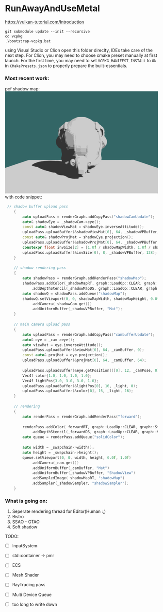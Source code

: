 # RunAwayAndUseMetal
https://vulkan-tutorial.com/Introduction

```
git submodule update --init --recursive
cd vcpkg
.\bootstrap-vcpkg.bat
```
using Visual Studio or Clion open this folder direclty, IDEs take care of the next step.
For Clion, you may need to choose cmake preset manually at first launch.
For the first time, you may need to set `VCPKG_MANIFEST_INSTALL` to `ON` in `CMakePresets.json` to properly prepare the built-essentials.


### Most recent work:
pcf shadow map:![pcf_shadowmap](./sample/shadow/pcf3x3.png)
with code snippet:
```cpp
 // shadow buffer upload pass
    {
        auto uploadPass = renderGraph.addCopyPass("shadowCamUpdate");
        auto& shadowEye = _shadowCam->eye();
        const auto& shadowViewMat = shadowEye.inverseAttitude();
        uploadPass.uploadBuffer(&shadowViewMat[0], 64, _shadowVPBuffer, 0);
        const auto& shadowProjMat = shadowEye.projection();
        uploadPass.uploadBuffer(&shadowProjMat[0], 64, _shadowVPBuffer, 64);
        constexpr float invSize[2] = {1.0f / shadowMapWidth, 1.0f / shadowMapHeight};
        uploadPass.uploadBuffer(&invSize[0], 8, _shadowVPBuffer, 128);
    }

    // shadow rendering pass
    {
        auto shadowPass = renderGraph.addRenderPass("shadowMap");
        shadowPass.addColor(_shadowMapRT, graph::LoadOp::CLEAR, graph::StoreOp::STORE, {1.0f})
            .addDepthStencil(_shadowMapDS, graph::LoadOp::CLEAR, graph::StoreOp::DONT_CARE, graph::LoadOp::DONT_CARE, graph::StoreOp::DONT_CARE, 1.0, 0);
        auto shadowQ = shadowPass.addQueue("shadowMap");
        shadowQ.setViewport(0, 0, shadowMapWidth, shadowMapHeight, 0.0f, 1.0f)
            .addCamera(_shadowCam.get())
            .addUniformBuffer(_shadowVPBuffer, "Mat");
    }

    // main camera upload pass
    {
        auto uploadPass = renderGraph.addCopyPass("cambufferUpdate");
        auto& eye = _cam->eye();
        auto viewMat = eye.inverseAttitude();
        uploadPass.uploadBuffer(&viewMat[0], 64, _camBuffer, 0);
        const auto& projMat = eye.projection();
        uploadPass.uploadBuffer(&projMat[0], 64, _camBuffer, 64);

        uploadPass.uploadBuffer(&eye.getPosition()[0], 12, _camPose, 0);
        Vec4f color{1.0, 1.0, 1.0, 1.0};
        Vec4f lightPos{3.0, 3.0, 3.0, 1.0};
        uploadPass.uploadBuffer(&lightPos[0], 16, _light, 0);
        uploadPass.uploadBuffer(&color[0], 16, _light, 16);
    }

    // rendering
    {
        auto renderPass = renderGraph.addRenderPass("forward");

        renderPass.addColor(_forwardRT, graph::LoadOp::CLEAR, graph::StoreOp::STORE, {0.2, 0.4, 0.4, 1.0})
            .addDepthStencil(_forwardDS, graph::LoadOp::CLEAR, graph::StoreOp::DONT_CARE, graph::LoadOp::DONT_CARE, graph::StoreOp::DONT_CARE, 1.0, 0);
        auto queue = renderPass.addQueue("solidColor");

        auto width = _swapchain->width();
        auto height = _swapchain->height();
        queue.setViewport(0, 0, width, height, 0.0f, 1.0f)
            .addCamera(_cam.get())
            .addUniformBuffer(_camBuffer, "Mat")
            .addUniformBuffer(_shadowVPBuffer, "ShadowView")
            .addSampledImage(_shadowMapRT, "shadowMap")
            .addSampler(_shadowSampler, "shadowSampler");
    }
```

### What is going on:
1. Seperate rendering thread for Editor(Human :,)
2. Bistro
3. SSAO - GTAO
4. Soft shadow

TODO:
 - [ ] InputSystem
 - [ ] std::container -> pmr
 - [ ] ECS
 - [ ] Mesh Shader
 - [ ] RayTracing pass
 - [ ] Multi Device Queue
 - [ ] too long to write down

